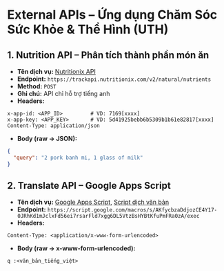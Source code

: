 # External APIs – Ứng dụng Chăm Sóc Sức Khỏe & Thể Hình (UTH)

## 1. Nutrition API – Phân tích thành phần món ăn

- **Tên dịch vụ:** [Nutritionix API](https://www.nutritionix.com/business/api)
- **Endpoint:** `https://trackapi.nutritionix.com/v2/natural/nutrients`
- **Method:** `POST`
- **Ghi chú:** API chỉ hỗ trợ tiếng anh
- **Headers:**
```http
x-app-id: <APP_ID>         # VD: 7169[xxxx]
x-app-key: <APP_KEY>       # VD: 5d41925bebb6b5309b1b61e82817[xxxx]
Content-Type: application/json
```
- **Body (raw → JSON):** 
```json
{
  "query": "2 pork banh mi, 1 glass of milk"
}
```
## 2. Translate API – Google Apps Script
- **Tên dịch vụ:** [Google Apps Script](https://script.google.com/home/start), [Script dịch văn bản](https://script.google.com/d/1EBmAfaLUxMYR6z0_EbQPCMR8hYdEGRdQHKojmzB5_aiPe6OGtALlYvKB/edit?usp=sharing)
- **Endpoint:** `https://script.google.com/macros/s/AKfycbzaDdjozCE4Y17-0JRhKd1mJclxFd56ei7rsarFld7xgg6DL5VtzBsHYBtKfuPmFRa0zA/exec`
- **Headers:**
```http
Content-Type: <application/x-www-form-urlencoded>
```
- **Body (raw → x-www-form-urlencoded):** 
```http
q :<văn_bản_tiếng_việt>
```


